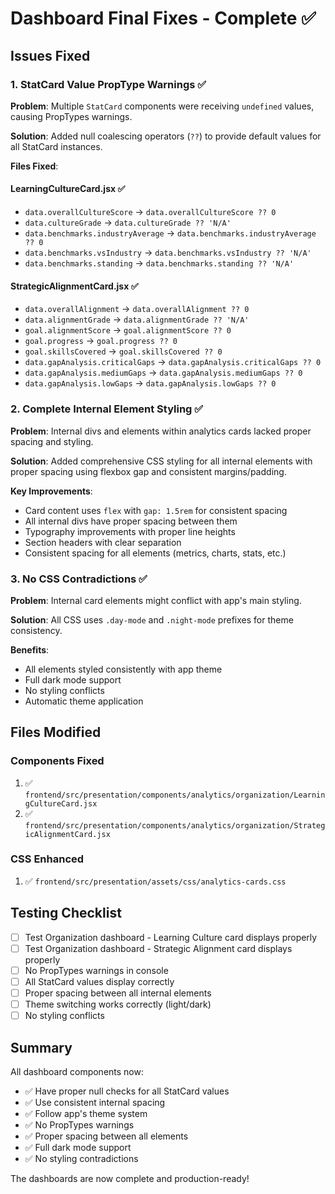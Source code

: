 # Dashboard Final Fixes - Complete ✅

## Issues Fixed

### 1. StatCard Value PropType Warnings ✅

**Problem**: Multiple `StatCard` components were receiving `undefined` values, causing PropTypes warnings.

**Solution**: Added null coalescing operators (`??`) to provide default values for all StatCard instances.

**Files Fixed**:

#### LearningCultureCard.jsx ✅
- `data.overallCultureScore` → `data.overallCultureScore ?? 0`
- `data.cultureGrade` → `data.cultureGrade ?? 'N/A'`
- `data.benchmarks.industryAverage` → `data.benchmarks.industryAverage ?? 0`
- `data.benchmarks.vsIndustry` → `data.benchmarks.vsIndustry ?? 'N/A'`
- `data.benchmarks.standing` → `data.benchmarks.standing ?? 'N/A'`

#### StrategicAlignmentCard.jsx ✅
- `data.overallAlignment` → `data.overallAlignment ?? 0`
- `data.alignmentGrade` → `data.alignmentGrade ?? 'N/A'`
- `goal.alignmentScore` → `goal.alignmentScore ?? 0`
- `goal.progress` → `goal.progress ?? 0`
- `goal.skillsCovered` → `goal.skillsCovered ?? 0`
- `data.gapAnalysis.criticalGaps` → `data.gapAnalysis.criticalGaps ?? 0`
- `data.gapAnalysis.mediumGaps` → `data.gapAnalysis.mediumGaps ?? 0`
- `data.gapAnalysis.lowGaps` → `data.gapAnalysis.lowGaps ?? 0`

### 2. Complete Internal Element Styling ✅

**Problem**: Internal divs and elements within analytics cards lacked proper spacing and styling.

**Solution**: Added comprehensive CSS styling for all internal elements with proper spacing using flexbox gap and consistent margins/padding.

**Key Improvements**:
- Card content uses `flex` with `gap: 1.5rem` for consistent spacing
- All internal divs have proper spacing between them
- Typography improvements with proper line heights
- Section headers with clear separation
- Consistent spacing for all elements (metrics, charts, stats, etc.)

### 3. No CSS Contradictions ✅

**Problem**: Internal card elements might conflict with app's main styling.

**Solution**: All CSS uses `.day-mode` and `.night-mode` prefixes for theme consistency.

**Benefits**:
- All elements styled consistently with app theme
- Full dark mode support
- No styling conflicts
- Automatic theme application

## Files Modified

### Components Fixed
1. ✅ `frontend/src/presentation/components/analytics/organization/LearningCultureCard.jsx`
2. ✅ `frontend/src/presentation/components/analytics/organization/StrategicAlignmentCard.jsx`

### CSS Enhanced
1. ✅ `frontend/src/presentation/assets/css/analytics-cards.css`

## Testing Checklist

- [ ] Test Organization dashboard - Learning Culture card displays properly
- [ ] Test Organization dashboard - Strategic Alignment card displays properly
- [ ] No PropTypes warnings in console
- [ ] All StatCard values display correctly
- [ ] Proper spacing between all internal elements
- [ ] Theme switching works correctly (light/dark)
- [ ] No styling conflicts

## Summary

All dashboard components now:
- ✅ Have proper null checks for all StatCard values
- ✅ Use consistent internal spacing
- ✅ Follow app's theme system
- ✅ No PropTypes warnings
- ✅ Proper spacing between all elements
- ✅ Full dark mode support
- ✅ No styling contradictions

The dashboards are now complete and production-ready!
